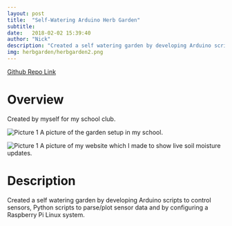```yaml
---
layout: post
title:  "Self-Watering Arduino Herb Garden"
subtitle: 
date:   2018-02-02 15:39:40
author: "Nick"
description: "Created a self watering garden by developing Arduino scripts to control sensors, Python scripts to parse/plot sensor data and by configuring a Raspberry Pi Linux system." 
img: herbgarden/herbgarden2.png
---
```


[Github Repo Link](https://github.com/nighthawk469/herb_garden_system)

# Overview
Created by myself for my school club.

![Picture 1]({{site.baseurl}}/assets/img/herbgarden/herbgarden3.jpg)
A picture of the garden setup in my school.

![Picture 1]({{site.baseurl}}/assets/img/herbgarden/site.png)
A picture of my website which I made to show live soil moisture updates.

# Description

Created a self watering garden by developing Arduino scripts to control sensors, Python scripts to parse/plot sensor data and by configuring a Raspberry Pi Linux system.



